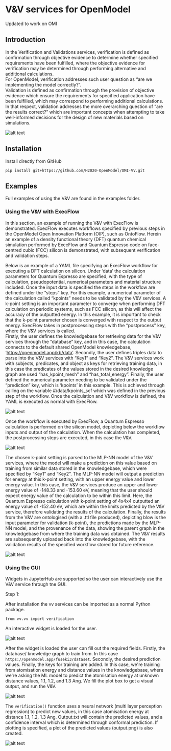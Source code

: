 # V&V services for OpenModel
 Updated to work on OMI


## Introduction 

In the Verification and Validations services, verification is defined as confirmation through objective evidence to 
determine whether specified requirements have been fulfilled, where the objective evidence for verification may be determined 
through performing alternative and additional calculations.  
For OpenModel, verification addresses such user question as “are we implementing the model correctly?”.  
Validation is defined as confirmation through the provision of objective evidence which ensure the requirements for specified application have been fulfilled, 
which may correspond to performing additional calculations. 
In that respect, validation addresses the more overarching question of “are the results correct?” which are important concepts 
when attempting to take well-informed decisions for the design of new materials based on simulations. 

![alt text](https://github.com/H2020-OpenModel/OMI-VV/blob/main/Images/Figure1.png)

## Installation 

Install directly from GitHub

`pip install git+https://github.com/H2020-OpenModel/OMI-VV.git`

## Examples 

Full examples of using the V&V are found in the examples folder. 


### Using the V&V with ExecFlow 


In this section, an example of running the V&V with ExecFlow is demonstrated. ExecFlow executes workflows specified by previous 
steps in the OpenModel Open Innovation Platform (OIP), such as OntoFlow. Herein an example of a density functional theory (DFT) quantum chemical simulation 
performed by ExecFlow and Quantum Espresso code on face-centred cubic (FCC) silicon is demonstrated, with subsequent verification and validation steps. 

Below is an example of a YAML file specifying an ExecFlow workflow for executing a DFT calculation on silicon. Under ‘data’ the calculation 
parameters for Quantum Espresso are specified, with the type of calculation, pseudopotential, numerical parameters and material structure included. 
Once the input data is specified the steps in the workflow are defined under the “steps” key.  For this example, a numerical parameter of the calculation 
called “kpoints” needs to be validated by the V&V services. A k-point setting is an important parameter to converge when performing DFT calculation on periodic systems,
such as FCC silicon, as this will affect the accuracy of the outputted energy. In this example, it is important to check that the k-point parameter chosen is converged 
with respect to the output energy. ExecFlow takes in postprocessing steps with the “postprocess” key, where the V&V services is called.  
Firstly, the user defines the knowledgebase for retrieving data for the V&V services through the “database” key, and in this case, the calculation 
connects to the default shared OpenModel knowledgebase, ‘https://openmodel.app/kb/data’. Secondly, the user defines triples data to parse into the 
V&V services with “Key1” and “Key2”. The V&V services work with subjects, predicates, and object as keys for retrieving training data, in this case the 
predicates of the values stored in the desired knowledge graph are used “has_kpoint_mesh” and “has_total_energy”. Finally, the user defined the numerical parameter 
needing to be validated under the “prediction” key, which is ‘kpoints’ in this example. This is achieved through calling on the variable 
#/data/kpoints_scf which was defined in the previous step of the workflow. Once the calculation and V&V workflow is defined, the YAML is executed as normal with ExecFlow. 

![alt text](https://github.com/H2020-OpenModel/OMI-VV/blob/main/Images/Figure2.png)

Once the workflow is executed by ExecFlow, a Quantum Espresso calculation is performed on the silicon model, depicting below
the workflow inputs and output of the calculation. When the calculation has completed, the postprocessing steps are executed, in this case the V&V. 

![alt text](https://github.com/H2020-OpenModel/OMI-VV/blob/main/Images/Figure3.png)

The chosen k-point setting is parsed to the MLP-NN model of the V&V services, where the model will make a prediction on this value based on training 
from similar data stored in the knowledgebase, which were specified by “Key1” and “Key2”. The MLP-NN model will output a prediction 
for energy at this k-point setting, with an upper energy value and lower energy value. In this case, the V&V services produce an upper and lower energy 
value of -148.33 and -153.60 eV, meaning that the user should expect energy value of the calculation to be within this limit. Here, the Quantum Espresso 
calculation with k-point setting of 4x4x4 outputted an energy value of -152.40 eV, which are within the limits predicted by the V&V service, therefore validating 
the results of the calculation. Finally, the results from the V&V are ontologised (with a .ttl file produced), depicting blow is the input parameter for validation (k-point), 
the predictions made by the MLP-NN model, and the provenance of the data, showing the parent graph in the knowledgebase from where the training data was 
obtained. The V&V results are subsequently uploaded back into the knowledgebase, with the validation results of the specified workflow stored for future reference. 

![alt text](https://github.com/H2020-OpenModel/OMI-VV/blob/main/Images/Figure4.png)

### Using the GUI

Widgets in JupyterHub are supported so the user can interactively use the V&V service through tne GUI.

Step 1:

After installation the vv services can be imported as a normal Python package. 

`from vv.vv import verification`

An interactive widget is loaded for the user. 

![alt text](https://github.com/H2020-OpenModel/OMI-VV/blob/main/Images/Figure5.png)


After the widget is loaded the user can fill out the required fields. Firstly, the database/ knowledge graph to train from. In this case `https://openmodel.app/fuseki3/dataset`. 
Secondly, the desired prediction values. Finally, the keys for training are added. In this case, we're training from atomisation energy and distance values in the knowledgebase, where we're asking the ML 
model to predict the atomisation energy at unknown distance values, 1.1, 1.2, and 1.3 Ang. We fill the plot box to get a visual output, and run the V&V.

![alt text](https://github.com/H2020-OpenModel/OMI-VV/blob/main/Images/Figure6.png)


The `verification()` function uses a neural network (multi layer perception regression) to predict new values, in this case atomisation energy at distance 1.1, 1.2, 1.3 Ang.
Output.txt will contain the predicted values, and a confidence interval which is determined through conformal prediction. If plotting is specified, a plot of the predicted values (output.png) is also created. 


![alt text](https://github.com/H2020-OpenModel/OMI-VV/blob/main/images/Figure7.png)
